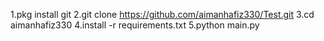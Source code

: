 1.pkg install git
2.git clone https://github.com/aimanhafiz330/Test.git
3.cd aimanhafiz330
4.install -r requirements.txt
5.python main.py
